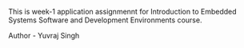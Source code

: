 This is week-1 application assignmennt for Introduction to Embedded Systems Software and Development Environments course.

Author - Yuvraj Singh 
